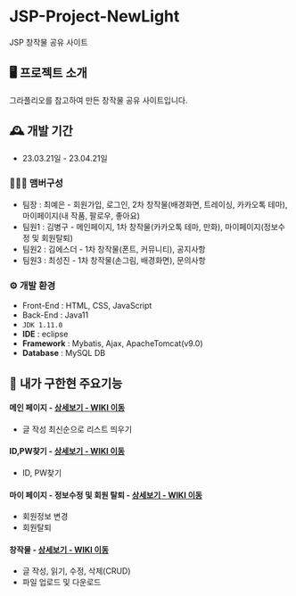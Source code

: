 # JSP-Project-NewLight
JSP 창작물 공유 사이트


## 🖥️ 프로젝트 소개
그라플리오를 참고하여 만든 창작물 공유 사이트입니다.
<br>

## 🕰️ 개발 기간
* 23.03.21일 - 23.04.21일

### 🧑‍🤝‍🧑 맴버구성
 - 팀장  : 최예은 - 회원가입, 로그인, 2차 창작물(배경화면, 트레이싱, 카카오톡 테마),
                   마이페이지(내 작품, 팔로우, 좋아요)
 - 팀원1 : 김병구 - 메인페이지, 1차 창작물(카카오톡 테마, 만화), 마이페이지(정보수정 및 회원탈퇴)
 - 팀원2 : 김에스더 - 1차 창작물(폰트, 커뮤니티), 공지사항 
 - 팀원3 : 최성진 - 1차 창작물(손그림, 배경화면), 문의사항
 
### ⚙️ 개발 환경
- Front-End : HTML, CSS, JavaScript
- Back-End : Java11
- `JDK 1.11.0`
- **IDE** : eclipse
- **Framework** : Mybatis, Ajax, ApacheTomcat(v9.0)
- **Database** : MySQL DB

## 📌 내가 구한현 주요기능
#### 메인 페이지 - <a href="https://github.com/KimByoungKoo/NewLightProject/wiki/%EB%82%B4%EA%B0%80-%EA%B5%AC%ED%98%84%ED%95%9C-%EA%B8%B0%EB%8A%A5%EC%86%8C%EA%B0%9C(%EB%A9%94%EC%9D%B8%ED%8E%98%EC%9D%B4%EC%A7%80)" >상세보기 - WIKI 이동</a>
- 글 작성 최신순으로 리스트 띄우기
#### ID,PW찾기 - <a href="https://github.com/KimByoungKoo/NewLightProject/wiki/%EB%82%B4%EA%B0%80-%EA%B5%AC%ED%98%84%ED%95%9C-%EA%B8%B0%EB%8A%A5-%EC%86%8C%EA%B0%9C(ID.-PW%EC%B0%BE%EA%B8%B0)" >상세보기 - WIKI 이동</a>
- ID, PW찾기
#### 마이 페이지 - 정보수정 및 회원 탈퇴 - <a href="https://github.com/KimByoungKoo/NewLightProject/wiki/%EB%82%B4%EA%B0%80-%EA%B5%AC%ED%98%84%ED%95%9C-%EA%B8%B0%EB%8A%A5-%EC%86%8C%EA%B0%9C(%EB%A7%88%EC%9D%B4%ED%8E%98%EC%9D%B4%EC%A7%80-%E2%80%90-%EC%A0%95%EB%B3%B4%EC%88%98%EC%A0%95-%EB%B0%8F-%ED%9A%8C%EC%9B%90-%ED%83%88%ED%87%B4)" >상세보기 - WIKI 이동</a>
- 회원정보 변경
- 회원탈퇴
#### 창작물 - <a href ="https://github.com/KimByoungKoo/NewLightProject/wiki/%EB%82%B4%EA%B0%80-%EA%B5%AC%ED%98%84%ED%95%9C-%EA%B8%B0%EB%8A%A5-%EC%86%8C%EA%B0%9C(%EB%B3%84%EA%B5%AC%EB%A6%84-%E2%80%90-%EB%A7%8C%ED%99%94,-%EC%B9%B4%EC%B9%B4%EC%98%A4%ED%86%A1-%ED%85%8C%EB%A7%88)"> 상세보기 - WIKI 이동 </a>
- 글 작성, 읽기, 수정, 삭제(CRUD)
- 파일 업로드 및 다운로드

